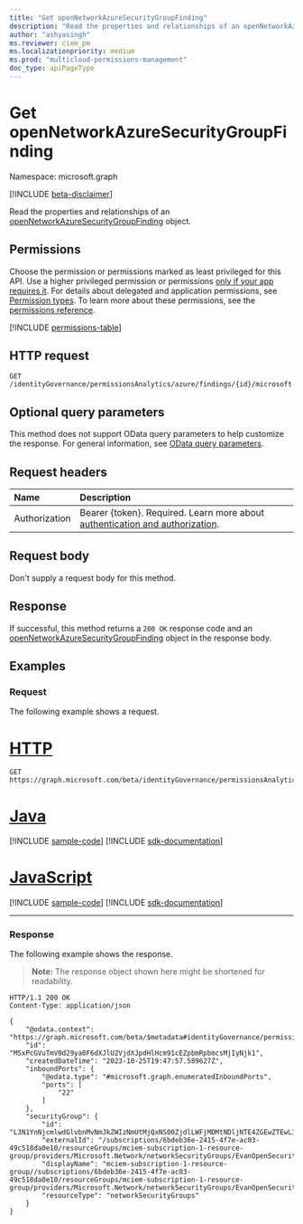 ```yaml
---
title: "Get openNetworkAzureSecurityGroupFinding"
description: "Read the properties and relationships of an openNetworkAzureSecurityGroupFinding object."
author: "ashyasingh"
ms.reviewer: ciem_pm
ms.localizationpriority: medium
ms.prod: "multicloud-permissions-management"
doc_type: apiPageType
---
```


# Get openNetworkAzureSecurityGroupFinding
Namespace: microsoft.graph

[!INCLUDE [beta-disclaimer](../../includes/beta-disclaimer.md)]

Read the properties and relationships of an [openNetworkAzureSecurityGroupFinding](../resources/opennetworkazuresecuritygroupfinding.md) object.

## Permissions
Choose the permission or permissions marked as least privileged for this API. Use a higher privileged permission or permissions [only if your app requires it](/graph/permissions-overview#best-practices-for-using-microsoft-graph-permissions). For details about delegated and application permissions, see [Permission types](/graph/permissions-overview#permission-types). To learn more about these permissions, see the [permissions reference](/graph/permissions-reference).

<!-- { "blockType": "permissions", "name": "opennetworkazuresecuritygroupfinding_get" } -->
[!INCLUDE [permissions-table](../includes/permissions/opennetworkazuresecuritygroupfinding-get-permissions.md)]

## HTTP request

<!-- {
  "blockType": "ignored"
}
-->
``` http
GET /identityGovernance/permissionsAnalytics/azure/findings/{id}/microsoft.graph.openNetworkAzureSecurityGroupFinding
```

## Optional query parameters
This method does not support OData query parameters to help customize the response. For general information, see [OData query parameters](/graph/query-parameters).

## Request headers
|Name|Description|
|:---|:---|
|Authorization|Bearer {token}. Required. Learn more about [authentication and authorization](/graph/auth/auth-concepts).|

## Request body
Don't supply a request body for this method.

## Response

If successful, this method returns a `200 OK` response code and an [openNetworkAzureSecurityGroupFinding](../resources/opennetworkazuresecuritygroupfinding.md) object in the response body.

## Examples

### Request
The following example shows a request.
# [HTTP](#tab/http)
<!-- {
  "blockType": "request",
  "name": "get_opennetworkazuresecuritygroupfinding"
}
-->
``` http
GET https://graph.microsoft.com/beta/identityGovernance/permissionsAnalytics/azure/findings/MSxPcGVuTmV0d29ya0F6dXJlU2VjdXJpdHlHcm91cEZpbmRpbmcsMjIyNjk1/microsoft.graph.openNetworkAzureSecurityGroupFinding
```

# [Java](#tab/java)
[!INCLUDE [sample-code](../includes/snippets/java/get-opennetworkazuresecuritygroupfinding-java-snippets.md)]
[!INCLUDE [sdk-documentation](../includes/snippets/snippets-sdk-documentation-link.md)]

# [JavaScript](#tab/javascript)
[!INCLUDE [sample-code](../includes/snippets/javascript/get-opennetworkazuresecuritygroupfinding-javascript-snippets.md)]
[!INCLUDE [sdk-documentation](../includes/snippets/snippets-sdk-documentation-link.md)]

---

### Response
The following example shows the response.
>**Note:** The response object shown here might be shortened for readability.
<!-- {
  "blockType": "response",
  "truncated": true,
  "@odata.type": "microsoft.graph.openNetworkAzureSecurityGroupFinding"
}
-->
``` http
HTTP/1.1 200 OK
Content-Type: application/json

{
    "@odata.context": "https://graph.microsoft.com/beta/$metadata#identityGovernance/permissionsAnalytics/azure/findings/microsoft.graph.openNetworkAzureSecurityGroupFinding/$entity",
    "id": "MSxPcGVuTmV0d29ya0F6dXJlU2VjdXJpdHlHcm91cEZpbmRpbmcsMjIyNjk1",
    "createdDateTime": "2023-10-25T19:47:57.589627Z",
    "inboundPorts": {
        "@odata.type": "#microsoft.graph.enumeratedInboundPorts",
        "ports": [
            "22"
        ]
    },
    "securityGroup": {
        "id": "L3N1YnNjcmlwdGlvbnMvNmJkZWIzNmUtMjQxNS00ZjdlLWFjMDMtNDljNTE4ZGEwZTEwL3Jlc291cmNlR3JvdXBzL21jaWVtLXN1YnNjcmlwdGlvbi0xLXJlc291cmNlLWdyb3VwL3Byb3ZpZGVycy9NaWNyb3NvZnQuTmV0d29yay9uZXR3b3JrU2VjdXJpdHlHcm91cHMvRXZhbk9wZW5TZWN1cml0eUdyb3Vw",
        "externalId": "/subscriptions/6bdeb36e-2415-4f7e-ac03-49c518da0e10/resourceGroups/mciem-subscription-1-resource-group/providers/Microsoft.Network/networkSecurityGroups/EvanOpenSecurityGroup",
        "displayName": "mciem-subscription-1-resource-group//subscriptions/6bdeb36e-2415-4f7e-ac03-49c518da0e10/resourceGroups/mciem-subscription-1-resource-group/providers/Microsoft.Network/networkSecurityGroups/EvanOpenSecurityGroup",
        "resourceType": "networkSecurityGroups"
    }
}
```

